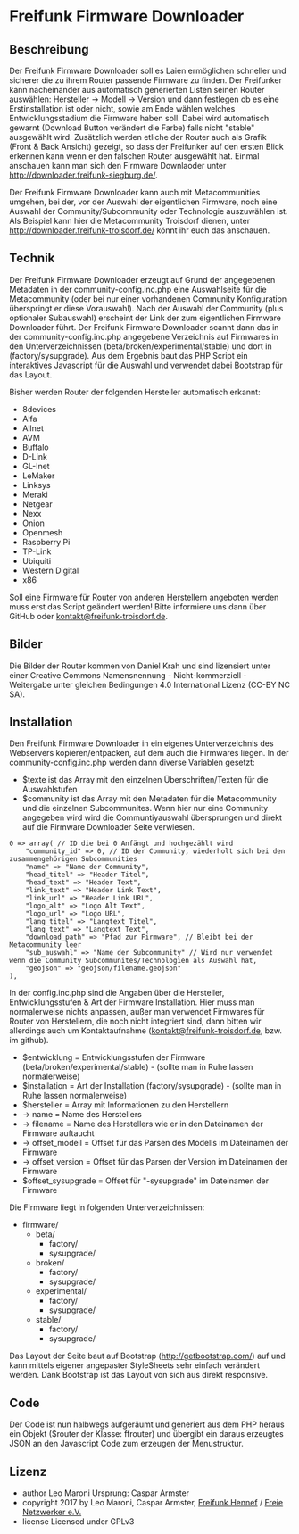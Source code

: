 Freifunk Firmware Downloader
============================

Beschreibung
------------

Der Freifunk Firmware Downloader soll es Laien ermöglichen schneller und sicherer die zu ihrem Router passende Firmware zu finden. Der Freifunker kann nacheinander aus automatisch generierten Listen seinen Router auswählen: Hersteller -> Modell -> Version und dann festlegen ob es eine Erstinstallation ist oder nicht, sowie am Ende wählen welches Entwicklungsstadium die Firmware haben soll. Dabei wird automatisch gewarnt (Download Button verändert die Farbe) falls nicht "stable" ausgewählt wird. Zusätzlich werden etliche der Router auch als Grafik (Front & Back Ansicht) gezeigt, so dass der Freifunker auf den ersten Blick erkennen kann wenn er den falschen Router ausgewählt hat. Einmal anschauen kann man sich den Firmware Downlaoder unter http://downloader.freifunk-siegburg.de/.

Der Freifunk Firmware Downloader kann auch mit Metacommunities umgehen, bei der, vor der Auswahl der eigentlichen Firmware, noch eine Auswahl der Community/Subcommunity oder Technologie auszuwählen ist. Als Beispiel kann hier die Metacommunity Troisdorf dienen, unter http://downloader.freifunk-troisdorf.de/ könnt ihr euch das anschauen.

Technik
-------

Der Freifunk Firmware Downloader erzeugt auf Grund der angegebenen Metadaten in der community-config.inc.php eine Auswahlseite für die Metacommunity (oder bei nur einer vorhandenen Community Konfiguration überspringt er diese Vorauswahl). Nach der Auswahl der Community (plus optionaler Subauswahl) erscheint der Link der zum eigentlichen Firmware Downloader führt. Der Freifunk Firmware Downloader scannt dann das in der community-config.inc.php angegebene Verzeichnis auf Firmwares in den Unterverzeichnissen (beta/broken/experimental/stable) und dort in (factory/sysupgrade). Aus dem Ergebnis baut das PHP Script ein interaktives Javascript für die Auswahl und verwendet dabei Bootstrap für das Layout.

Bisher werden Router der folgenden Hersteller automatisch erkannt:

- 8devices
- Alfa
- Allnet
- AVM
- Buffalo
- D-Link
- GL-Inet
- LeMaker
- Linksys
- Meraki
- Netgear
- Nexx
- Onion
- Openmesh
- Raspberry Pi
- TP-Link
- Ubiquiti
- Western Digital
- x86

Soll eine Firmware für Router von anderen Herstellern angeboten werden muss erst das Script geändert werden! Bitte informiere uns dann über GitHub oder kontakt@freifunk-troisdorf.de.

Bilder
------

Die Bilder der Router kommen von Daniel Krah und sind lizensiert unter einer Creative Commons Namensnennung - Nicht-kommerziell - Weitergabe unter gleichen Bedingungen 4.0 International Lizenz (CC-BY NC SA).

Installation
------------

Den Freifunk Firmware Downloader in ein eigenes Unterverzeichnis des Webservers kopieren/entpacken, auf dem auch die Firmwares liegen. In der community-config.inc.php werden dann diverse Variablen gesetzt:

- $texte ist das Array mit den einzelnen Überschriften/Texten für die Auswahlstufen
- $community ist das Array mit den Metadaten für die Metacommunity und die einzelnen Subcommunites. Wenn hier nur eine Community angegeben wird wird die Communtiyauswahl übersprungen und direkt auf die Firmware Downloader Seite verwiesen.
```
0 => array( // ID die bei 0 Anfängt und hochgezählt wird
	"community_id" => 0, // ID der Community, wiederholt sich bei den zusammengehörigen Subcommunities
	"name" => "Name der Community",
	"head_titel" => "Header Titel",
	"head_text" => "Header Text",
	"link_text" => "Header Link Text",
	"link_url" => "Header Link URL",
	"logo_alt" => "Logo Alt Text",
	"logo_url" => "Logo URL",
	"lang_titel" => "Langtext Titel",
	"lang_text" => "Langtext Text",
	"download_path" => "Pfad zur Firmware", // Bleibt bei der Metacommunity leer
	"sub_auswahl" => "Name der Subcommunity" // Wird nur verwendet wenn die Community Subcommunites/Technologien als Auswahl hat,
	"geojson" => "geojson/filename.geojson"
),
```

In der config.inc.php sind die Angaben über die Hersteller, Entwicklungsstufen & Art der Firmware Installation. Hier muss man normalerweise nichts anpassen, außer man verwendet Firmwares für Router von Herstellern, die noch nicht integriert sind, dann bitten wir allerdings auch um Kontaktaufnahme (kontakt@freifunk-troisdorf.de, bzw. im github).
- $entwicklung = Entwicklungsstufen der Firmware (beta/broken/experimental/stable) - (sollte man in Ruhe lassen normalerweise)
- $installation = Art der Installation (factory/sysupgrade) - (sollte man in Ruhe lassen normalerweise)
- $hersteller = Array mit Informationen zu den Herstellern
- -> name = Name des Herstellers
- -> filename = Name des Herstellers wie er in den Dateinamen der Firmware auftaucht
- -> offset_modell = Offset für das Parsen des Modells im Dateinamen der Firmware
- -> offset_version = Offset für das Parsen der Version im Dateinamen der Firmware
- $offset_sysupgrade = Offset für "-sysupgrade" im Dateinamen der Firmware

Die Firmware liegt in folgenden Unterverzeichnissen:
* firmware/
	* beta/
		* factory/
		* sysupgrade/
	* broken/
		* factory/
		* sysupgrade/
	* experimental/
		* factory/
		* sysupgrade/
	* stable/
		* factory/
		* sysupgrade/
		
Das Layout der Seite baut auf Bootstrap (http://getbootstrap.com/) auf und kann mittels eigener angepaster StyleSheets sehr einfach verändert werden. Dank Bootstrap ist das Layout von sich aus direkt responsive.

Code
----

Der Code ist nun halbwegs aufgeräumt und generiert aus dem PHP heraus ein Objekt ($router der Klasse: ffrouter) und übergibt ein daraus erzeugtes JSON an den Javascript Code zum erzeugen der Menustruktur.

Lizenz
------

* author    Leo Maroni Ursprung: Caspar Armster
* copyright 2017 by Leo Maroni, Caspar Armster, [Freifunk Hennef](http://www.freifunk-hennef.de/ "Freifunk Hennef") / [Freie Netzwerker e.V.](http://www.freie-netzwerker.de/ "Freie Netzwerker e.V.")
* license   Licensed under GPLv3
